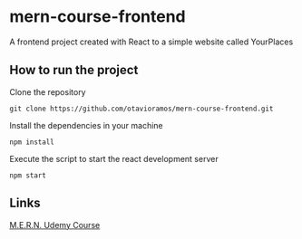 # mern-course-frontend
A frontend project created with React to a simple website called YourPlaces

## How to run the project
Clone the repository

```
git clone https://github.com/otavioramos/mern-course-frontend.git
```

Install the dependencies in your machine
```
npm install
```

Execute the script to start the react development server
```
npm start
```

## Links
[M.E.R.N. Udemy Course](https://www.udemy.com/course/react-nodejs-express-mongodb-the-mern-fullstack-guide/)
